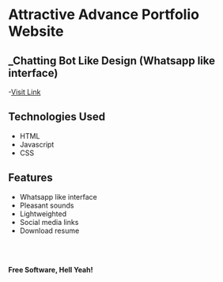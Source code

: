 # Attractive Advance Portfolio Website
## _Chatting Bot Like Design (Whatsapp like interface)
-[Visit Link](https://dartpixel.github.io/kartik)

## Technologies Used

- HTML
- Javascript
- CSS

## Features

- Whatsapp like interface
- Pleasant sounds
- Lightweighted
- Social media links
- Download resume

<br><br>

**Free Software, Hell Yeah!**
